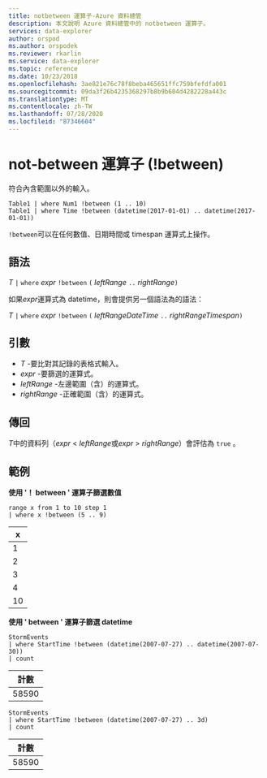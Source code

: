```yaml
---
title: notbetween 運算子-Azure 資料總管
description: 本文說明 Azure 資料總管中的 notbetween 運算子。
services: data-explorer
author: orspod
ms.author: orspodek
ms.reviewer: rkarlin
ms.service: data-explorer
ms.topic: reference
ms.date: 10/23/2018
ms.openlocfilehash: 3ae821e76c78f8beba465651ffc759bfefdfa001
ms.sourcegitcommit: 09da3f26b4235368297b8b9b604d4282228a443c
ms.translationtype: MT
ms.contentlocale: zh-TW
ms.lasthandoff: 07/28/2020
ms.locfileid: "87346604"
---
```

# <a name="not-between-operator-between"></a>not-between 運算子 (!between)

符合內含範圍以外的輸入。

```kusto
Table1 | where Num1 !between (1 .. 10)
Table1 | where Time !between (datetime(2017-01-01) .. datetime(2017-01-01))
```

`!between`可以在任何數值、日期時間或 timespan 運算式上操作。
 
## <a name="syntax"></a>語法

*T* `|` `where` *expr* `!between` `(` *leftRange* ` .. ` *rightRange*`)`   
 
如果*expr*運算式為 datetime，則會提供另一個語法為的語法：

*T* `|` `where` *expr* `!between` `(` *leftRangeDateTime* ` .. ` *rightRangeTimespan*`)`   

## <a name="arguments"></a>引數

* *T* -要比對其記錄的表格式輸入。
* *expr* -要篩選的運算式。
* *leftRange* -左邊範圍（含）的運算式。
* *rightRange* -正確範圍（含）的運算式。

## <a name="returns"></a>傳回

*T*中的資料列（*expr*  <  *leftRange*或*expr*  >  *rightRange*）會評估為 `true` 。

## <a name="examples"></a>範例  

**使用 '！ between ' 運算子篩選數值**  

<!-- csl: https://help.kusto.windows.net:443/Samples -->
```kusto
range x from 1 to 10 step 1
| where x !between (5 .. 9)
```

|x|
|---|
|1|
|2|
|3|
|4|
|10|

**使用 ' between ' 運算子篩選 datetime**  

<!-- csl: https://help.kusto.windows.net:443/Samples -->
```kusto
StormEvents
| where StartTime !between (datetime(2007-07-27) .. datetime(2007-07-30))
| count 
```

|計數|
|---|
|58590|

<!-- csl: https://help.kusto.windows.net:443/Samples -->
```kusto
StormEvents
| where StartTime !between (datetime(2007-07-27) .. 3d)
| count 
```

|計數|
|---|
|58590|
